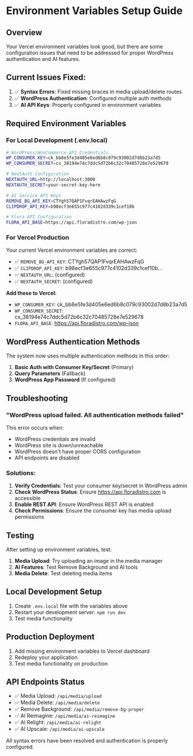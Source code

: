 # Environment Variables Setup Guide

## Overview
Your Vercel environment variables look good, but there are some configuration issues that need to be addressed for proper WordPress authentication and AI features.

## Current Issues Fixed:
1. ✅ **Syntax Errors**: Fixed missing braces in media upload/delete routes
2. ✅ **WordPress Authentication**: Configured multiple auth methods
3. ✅ **AI API Keys**: Properly configured in environment variables

## Required Environment Variables

### For Local Development (.env.local)
```bash
# WordPress/WooCommerce API Credentials
WP_CONSUMER_KEY=ck_bb8e5fe3d405e6ed6b8c079c93002d7d8b23a7d5
WP_CONSUMER_SECRET=cs_38194e74c7ddc5d72b6c32c70485728e7e529678

# NextAuth Configuration
NEXTAUTH_URL=http://localhost:3000
NEXTAUTH_SECRET=your-secret-key-here

# AI Service API Keys
REMOVE_BG_API_KEY=CTYgh57QAP1FvqrEAHAwzFqG
CLIPDROP_API_KEY=b98ecf3e655c977c4102d339c1cef10b

# Flora API Configuration
FLORA_API_BASE=https://api.floradistro.com/wp-json
```

### For Vercel Production
Your current Vercel environment variables are correct:
- ✅ `REMOVE_BG_API_KEY`: CTYgh57QAP1FvqrEAHAwzFqG
- ✅ `CLIPDROP_API_KEY`: b98ecf3e655c977c4102d339c1cef10b...
- ✅ `NEXTAUTH_URL`: (configured)
- ✅ `NEXTAUTH_SECRET`: (configured)

**Add these to Vercel:**
- `WP_CONSUMER_KEY`: ck_bb8e5fe3d405e6ed6b8c079c93002d7d8b23a7d5
- `WP_CONSUMER_SECRET`: cs_38194e74c7ddc5d72b6c32c70485728e7e529678
- `FLORA_API_BASE`: https://api.floradistro.com/wp-json

## WordPress Authentication Methods

The system now uses multiple authentication methods in this order:

1. **Basic Auth with Consumer Key/Secret** (Primary)
2. **Query Parameters** (Fallback)
3. **WordPress App Password** (If configured)

## Troubleshooting

### "WordPress upload failed. All authentication methods failed"
This error occurs when:
- WordPress credentials are invalid
- WordPress site is down/unreachable
- WordPress doesn't have proper CORS configuration
- API endpoints are disabled

### Solutions:
1. **Verify Credentials**: Test your consumer key/secret in WordPress admin
2. **Check WordPress Status**: Ensure https://api.floradistro.com is accessible
3. **Enable REST API**: Ensure WordPress REST API is enabled
4. **Check Permissions**: Ensure the consumer key has media upload permissions

## Testing

After setting up environment variables, test:

1. **Media Upload**: Try uploading an image in the media manager
2. **AI Features**: Test Remove Background and AI tools
3. **Media Delete**: Test deleting media items

## Local Development Setup

1. Create `.env.local` file with the variables above
2. Restart your development server: `npm run dev`
3. Test media functionality

## Production Deployment

1. Add missing environment variables to Vercel dashboard
2. Redeploy your application
3. Test media functionality on production

## API Endpoints Status

- ✅ Media Upload: `/api/media/upload`
- ✅ Media Delete: `/api/media/delete`
- ✅ Remove Background: `/api/media/remove-bg-proper`
- ✅ AI Reimagine: `/api/media/ai-reimagine`
- ✅ AI Relight: `/api/media/ai-relight`
- ✅ AI Upscale: `/api/media/ai-upscale`

All syntax errors have been resolved and authentication is properly configured.
